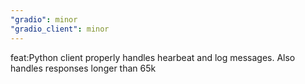 ```yaml
---
"gradio": minor
"gradio_client": minor
---
```


feat:Python client properly handles hearbeat and log messages. Also handles responses longer than 65k
